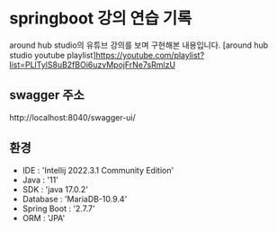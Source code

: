 # springboot 강의 연습 기록

around hub studio의 유튜브 강의를 보며 구현해본 내용입니다.
[around hub studio youtube playlist]https://youtube.com/playlist?list=PLlTylS8uB2fBOi6uzvMpojFrNe7sRmlzU

## swagger 주소
http://localhost:8040/swagger-ui/

## 환경
 - IDE : 'Intellij 2022.3.1 Community Edition'
 - Java : '11'
 - SDK : 'java 17.0.2'
 - Database : 'MariaDB-10.9.4'
 - Spring Boot : '2.7.7'
 - ORM : 'JPA'
